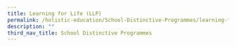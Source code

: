 ```yaml
---
title: Learning for Life (LLP)
permalink: /holistic-education/School-Distinctive-Programmes/learning-for-life-llp
description: ""
third_nav_title: School Distinctive Programmes
---
```

